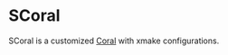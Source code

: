 # SCoral
SCoral is a customized [Coral](https://github.com/StudioCherno/Coral) with xmake configurations.
